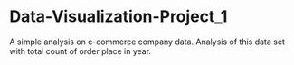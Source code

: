 # Data-Visualization-Project_1
A simple analysis on e-commerce company data. Analysis of this data set with total count of order place in year.

